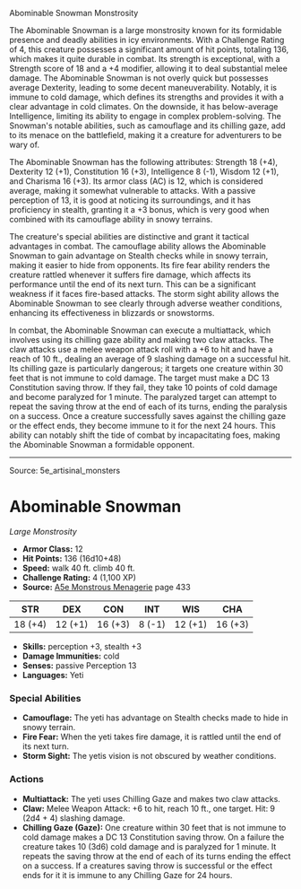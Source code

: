<MonsterName/>Abominable Snowman</MonsterName>
<CreatureType/>Monstrosity</CreatureType>

<summary>The Abominable Snowman is a large monstrosity known for its formidable presence and deadly abilities in icy environments. With a Challenge Rating of 4, this creature possesses a significant amount of hit points, totaling 136, which makes it quite durable in combat. Its strength is exceptional, with a Strength score of 18 and a +4 modifier, allowing it to deal substantial melee damage. The Abominable Snowman is not overly quick but possesses average Dexterity, leading to some decent maneuverability. Notably, it is immune to cold damage, which defines its strengths and provides it with a clear advantage in cold climates. On the downside, it has below-average Intelligence, limiting its ability to engage in complex problem-solving. The Snowman's notable abilities, such as camouflage and its chilling gaze, add to its menace on the battlefield, making it a creature for adventurers to be wary of.</summary>

<detail>

The Abominable Snowman has the following attributes: Strength 18 (+4), Dexterity 12 (+1), Constitution 16 (+3), Intelligence 8 (-1), Wisdom 12 (+1), and Charisma 16 (+3). Its armor class (AC) is 12, which is considered average, making it somewhat vulnerable to attacks. With a passive perception of 13, it is good at noticing its surroundings, and it has proficiency in stealth, granting it a +3 bonus, which is very good when combined with its camouflage ability in snowy terrains. 

The creature's special abilities are distinctive and grant it tactical advantages in combat. The camouflage ability allows the Abominable Snowman to gain advantage on Stealth checks while in snowy terrain, making it easier to hide from opponents. Its fire fear ability renders the creature rattled whenever it suffers fire damage, which affects its performance until the end of its next turn. This can be a significant weakness if it faces fire-based attacks. The storm sight ability allows the Abominable Snowman to see clearly through adverse weather conditions, enhancing its effectiveness in blizzards or snowstorms.

In combat, the Abominable Snowman can execute a multiattack, which involves using its chilling gaze ability and making two claw attacks. The claw attacks use a melee weapon attack roll with a +6 to hit and have a reach of 10 ft., dealing an average of 9 slashing damage on a successful hit. Its chilling gaze is particularly dangerous; it targets one creature within 30 feet that is not immune to cold damage. The target must make a DC 13 Constitution saving throw. If they fail, they take 10 points of cold damage and become paralyzed for 1 minute. The paralyzed target can attempt to repeat the saving throw at the end of each of its turns, ending the paralysis on a success. Once a creature successfully saves against the chilling gaze or the effect ends, they become immune to it for the next 24 hours. This ability can notably shift the tide of combat by incapacitating foes, making the Abominable Snowman a formidable opponent.</detail>



---

Source: 5e_artisinal_monsters

# Abominable Snowman

*Large* *Monstrosity*

- **Armor Class:** 12
- **Hit Points:** 136 (16d10+48)
- **Speed:** walk 40 ft. climb 40 ft.
- **Challenge Rating:** 4 (1,100 XP)
- **Source:** [A5e Monstrous Menagerie](https://enpublishingrpg.com/products/level-up-monstrous-menagerie-a5e) page 433

| STR | DEX | CON | INT | WIS | CHA |
| --- | --- | --- | --- | --- | --- |
| 18 (+4) | 12 (+1) | 16 (+3) | 8 (-1) | 12 (+1) | 16 (+3) |

- **Skills:** perception +3, stealth +3
- **Damage Immunities:** cold
- **Senses:** passive Perception 13
- **Languages:** Yeti

### Special Abilities

- **Camouflage:** The yeti has advantage on Stealth checks made to hide in snowy terrain.
- **Fire Fear:** When the yeti takes fire damage, it is rattled until the end of its next turn.
- **Storm Sight:** The yetis vision is not obscured by weather conditions.

### Actions

- **Multiattack:** The yeti uses Chilling Gaze and makes two claw attacks.
- **Claw:** Melee Weapon Attack: +6 to hit, reach 10 ft., one target. Hit: 9 (2d4 + 4) slashing damage.
- **Chilling Gaze (Gaze):** One creature within 30 feet that is not immune to cold damage makes a DC 13 Constitution saving throw. On a failure  the creature takes 10 (3d6) cold damage and is paralyzed for 1 minute. It repeats the saving throw at the end of each of its turns  ending the effect on a success. If a creatures saving throw is successful or the effect ends for it  it is immune to any Chilling Gaze for 24 hours.




